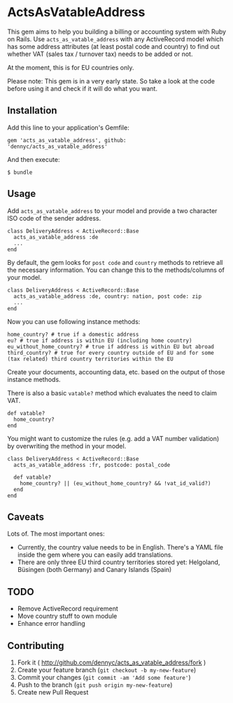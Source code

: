 # ActsAsVatableAddress

This gem aims to help you building a billing or accounting system with Ruby on Rails. Use `acts_as_vatable_address` with any ActiveRecord model which has some address attributes (at least postal code and country) to find out whether VAT (sales tax / turnover tax) needs to be added or not.

At the moment, this is for EU countries only.

Please note: This gem is in a very early state. So take a look at the code before using it and check if it will do what you want.

## Installation

Add this line to your application's Gemfile:

    gem 'acts_as_vatable_address', github: 'dennyc/acts_as_vatable_address'

And then execute:

    $ bundle

## Usage

Add `acts_as_vatable_address` to your model and provide a two character ISO code of the sender address.

    class DeliveryAddress < ActiveRecord::Base
      acts_as_vatable_address :de
      ...
    end
  
By default, the gem looks for `post code` and `country` methods to retrieve all the necessary information. You can change this to the methods/columns of your model.

    class DeliveryAddress < ActiveRecord::Base
      acts_as_vatable_address :de, country: nation, post code: zip
      ...
    end

Now you can use following instance methods:

    home_country? # true if a domestic address
    eu? # true if address is within EU (including home country)
    eu_without_home_country? # true if address is within EU but abroad
    third_country? # true for every country outside of EU and for some (tax related) third country territories within the EU

Create your documents, accounting data, etc. based on the output of those instance methods.

There is also a basic `vatable?` method which evaluates the need to claim VAT. 

    def vatable?
      home_country?
    end

You might want to customize the rules (e.g. add a VAT number validation) by overwriting the method in your model.

    class DeliveryAddress < ActiveRecord::Base
      acts_as_vatable_address :fr, postcode: postal_code

      def vatable?
        home_country? || (eu_without_home_country? && !vat_id_valid?)
      end
    end

## Caveats

Lots of. The most important ones:

* Currently, the country value needs to be in English. There's a YAML file inside the gem where you can easily add translations.
* There are only three EU third country territories stored yet: Helgoland, Büsingen (both Germany) and Canary Islands (Spain)

## TODO

* Remove ActiveRecord requirement
* Move country stuff to own module
* Enhance error handling

## Contributing

1. Fork it ( http://github.com/dennyc/acts_as_vatable_address/fork )
2. Create your feature branch (`git checkout -b my-new-feature`)
3. Commit your changes (`git commit -am 'Add some feature'`)
4. Push to the branch (`git push origin my-new-feature`)
5. Create new Pull Request